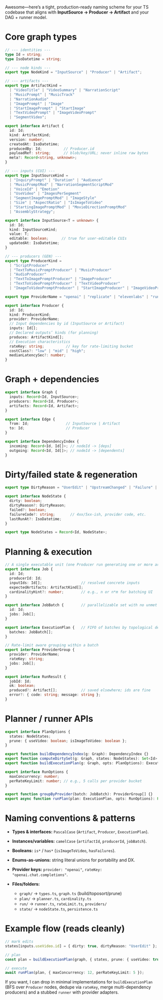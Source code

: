Awesome—here’s a tight, production-ready naming scheme for your TS codebase that aligns with **InputSource → Producer → Artifact** and your DAG + runner model.

# Core graph types

```ts
// --- identities ---
type Id = string;
type IsoDatetime = string;

// --- node kinds ---
export type NodeKind = "InputSource" | "Producer" | "Artifact";

// --- artifacts ---
export type ArtifactKind =
  | "VideoTitle" | "VideoSummary" | "NarrationScript"
  | "MusicPrompt" | "MusicTrack"
  | "NarrationAudio"
  | "ImagePrompt" | "Image"
  | "StartImagePrompt" | "StartImage"
  | "TextVideoPrompt" | "ImageVideoPrompt"
  | "SegmentVideo";

export interface Artifact {
  id: Id;
  kind: ArtifactKind;
  version: number;
  createdAt: IsoDatetime;
  producedBy: Id;          // Producer.id
  payloadRef: string;      // blob/key/URL; never inline raw bytes
  meta?: Record<string, unknown>;
}

// --- inputs (CUI) ---
export type InputSourceKind =
  | "InquiryPrompt" | "Duration" | "Audience"
  | "MusicPromptMod" | "NarrationSegmentScriptMod"
  | "VoiceId" | "Emotion"
  | "UseVideo" | "ImagesPerSegment"
  | "SegmentImagePromptMod" | "ImageStyle"
  | "Size" | "AspectRatio" | "IsImageToVideo"
  | "StartingImagePromptMod" | "MovieDirectionPromptMod"
  | "AssemblyStrategy";

export interface InputSource<T = unknown> {
  id: Id;
  kind: InputSourceKind;
  value: T;
  editable: boolean;      // true for user-editable CUIs
  updatedAt: IsoDatetime;
}

// --- producers (GEN) ---
export type ProducerKind =
  | "ScriptProducer"
  | "TextToMusicPromptProducer" | "MusicProducer"
  | "AudioProducer"
  | "TextToImagePromptProducer" | "ImageProducer"
  | "TextToVideoPromptProducer" | "TextVideoProducer"
  | "ImageToVideoPromptProducer" | "StartImageProducer" | "ImageVideoProducer";

export type ProviderName = "openai" | "replicate" | "elevenlabs" | "runway" | "custom";

export interface Producer {
  id: Id;
  kind: ProducerKind;
  provider: ProviderName;
  // Input dependencies by id (InputSource or Artifact)
  inputs: Id[];
  // Declared outputs’ kinds (for planning)
  produces: ArtifactKind[];
  // Execution characteristics
  rateKey: string;          // key for rate-limiting bucket
  costClass?: "low" | "mid" | "high";
  medianLatencySec?: number;
}
```

# Graph + dependencies

```ts
export interface Graph {
  inputs: Record<Id, InputSource>;
  producers: Record<Id, Producer>;
  artifacts: Record<Id, Artifact>;
}

export interface Edge {
  from: Id;                 // InputSource | Artifact
  to: Id;                   // Producer
}

export interface DependencyIndex {
  incoming: Record<Id, Id[]>; // nodeId -> [deps]
  outgoing: Record<Id, Id[]>; // nodeId -> [dependents]
}
```

# Dirty/failed state & regeneration

```ts
export type DirtyReason = "UserEdit" | "UpstreamChanged" | "Failure" | "Expired";

export interface NodeState {
  dirty: boolean;
  dirtyReason?: DirtyReason;
  failed?: boolean;
  failureCode?: string;       // 4xx/5xx-ish, provider code, etc.
  lastRunAt?: IsoDatetime;
}

export type NodeStates = Record<Id, NodeState>;
```

# Planning & execution

```ts
// A single executable unit (one Producer run generating one or more artifacts)
export interface Job {
  id: Id;
  producerId: Id;
  inputIds: Id[];                  // resolved concrete inputs
  expectedArtifacts: ArtifactKind[];
  cardinalityHint?: number;        // e.g., n or n*m for batching UI
}

export interface JobBatch {        // parallelizable set with no unmet deps
  id: Id;
  jobs: Job[];
}

export interface ExecutionPlan {   // FIFO of batches by topological depth
  batches: JobBatch[];
}

// Rate-limit aware grouping within a batch
export interface ProviderGroup {
  provider: ProviderName;
  rateKey: string;
  jobs: Job[];
}

export interface RunResult {
  jobId: Id;
  ok: boolean;
  produced?: Artifact[];           // saved elsewhere; ids are fine
  error?: { code: string; message: string };
}
```

# Planner / runner APIs

```ts
export interface PlanOptions {
  states: NodeStates;
  prune: { useVideo: boolean; isImageToVideo: boolean };
}

export function buildDependencyIndex(g: Graph): DependencyIndex {}
export function computeDirtySet(g: Graph, states: NodeStates): Set<Id> {}
export function buildExecutionPlan(g: Graph, opts: PlanOptions): ExecutionPlan {}

export interface RunOptions {
  maxConcurrency: number;
  perRateKeyLimit: number; // e.g., 5 calls per provider bucket
}

export function groupByProvider(batch: JobBatch): ProviderGroup[] {}
export async function runPlan(plan: ExecutionPlan, opts: RunOptions): Promise<RunResult[]> {}
```

# Naming conventions & patterns

* **Types & interfaces:** `PascalCase` (`Artifact`, `Producer`, `ExecutionPlan`).
* **Instances/variables:** `camelCase` (`artifactId`, `producerId`, `jobBatch`).
* **Booleans:** `is*` / `has*` (`isImageToVideo`, `hasFailures`).
* **Enums-as-unions:** string literal unions for portability and DX.
* **Provider keys:** `provider: "openai"`, `rateKey: "openai.chat.completions"`.
* **Files/folders:**

  * `graph/` → `types.ts`, `graph.ts` (build/toposort/prune)
  * `plan/` → `planner.ts`, `cardinality.ts`
  * `run/` → `runner.ts`, `rateLimit.ts`, `providers/`
  * `state/` → `nodeState.ts`, `persistence.ts`

# Example flow (reads cleanly)

```ts
// mark edits
states[inputs.useVideo.id] = { dirty: true, dirtyReason: "UserEdit" };

// plan
const plan = buildExecutionPlan(graph, { states, prune: { useVideo: true, isImageToVideo: false } });

// execute
await runPlan(plan, { maxConcurrency: 12, perRateKeyLimit: 5 });
```

If you want, I can drop in minimal implementations for `buildExecutionPlan` (BFS over `Producer` nodes, dedupe via `rateKey`, merge multi-dependency producers) and a stubbed `runner` with provider adapters.
